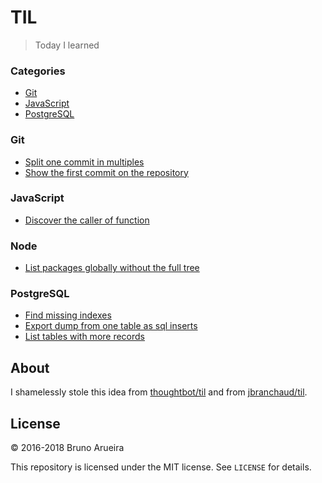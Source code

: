 # TIL

> Today I learned

### Categories

* [Git](#git)
* [JavaScript](#javascript)
* [PostgreSQL](#postgresql)

### Git

- [Split one commit in multiples](git/split-one-commit-in-multiples.md)
- [Show the first commit on the repository](git/show-first-commit.md)

### JavaScript

- [Discover the caller of function](javascript/caller.md)

### Node

- [List packages globally without the full tree](node/list-globally-packages-without-full-tree.md)

### PostgreSQL

- [Find missing indexes](postgres/find-missing-indexes.md)
- [Export dump from one table as sql inserts](postgres/xport-dump-from-one-table-as-sql-inserts.md)
- [List tables with more records](postgres/list-tables-with-more-records.md)

## About

I shamelessly stole this idea from [thoughtbot/til](https://github.com/thoughtbot/til) and from [jbranchaud/til](https://github.com/jbranchaud/til).

## License

&copy; 2016-2018 Bruno Arueira

This repository is licensed under the MIT license. See `LICENSE` for
details.
